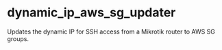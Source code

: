# dynamic_ip_aws_sg_updater
Updates the dynamic IP  for SSH access from a Mikrotik router to AWS SG groups.

